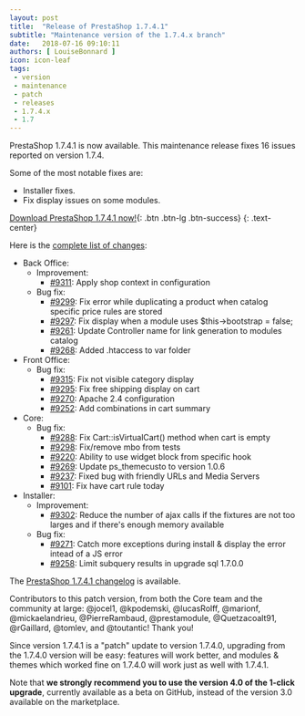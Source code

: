 ```yaml
---
layout: post
title:  "Release of PrestaShop 1.7.4.1"
subtitle: "Maintenance version of the 1.7.4.x branch"
date:   2018-07-16 09:10:11
authors: [ LouiseBonnard ]
icon: icon-leaf
tags:
 - version
 - maintenance
 - patch
 - releases
 - 1.7.4.x
 - 1.7
---
```


PrestaShop 1.7.4.1 is now available. This maintenance release fixes 16 issues reported on version 1.7.4.

Some of the most notable fixes are:

* Installer fixes.
* Fix display issues on some modules.


[Download PrestaShop 1.7.4.1 now!](https://www.prestashop.com/versions){: .btn .btn-lg .btn-success}
{: .text-center}


Here is the [complete list of changes](https://github.com/PrestaShop/PrestaShop/milestone/40?closed=1):
    
- Back Office:
  - Improvement:
    - [#9311](https://github.com/PrestaShop/PrestaShop/pull/9311): Apply shop context in configuration
  - Bug fix:
    - [#9299](https://github.com/PrestaShop/PrestaShop/pull/9299): Fix error while duplicating a product when catalog specific price rules are stored
    - [#9297](https://github.com/PrestaShop/PrestaShop/pull/9297): Fix display when a module uses $this->bootstrap = false;
    - [#9261](https://github.com/PrestaShop/PrestaShop/pull/9261): Update Controller name for link generation to modules catalog
    - [#9268](https://github.com/PrestaShop/PrestaShop/pull/9268): Added .htaccess to var folder
- Front Office:
  - Bug fix:
    - [#9315](https://github.com/PrestaShop/PrestaShop/pull/9315): Fix not visible category display
    - [#9295](https://github.com/PrestaShop/PrestaShop/pull/9295): Fix free shipping display on cart
    - [#9270](https://github.com/PrestaShop/PrestaShop/pull/9270): Apache 2.4 configuration
    - [#9252](https://github.com/PrestaShop/PrestaShop/pull/9252): Add combinations in cart summary
- Core:
  - Bug fix:
    - [#9288](https://github.com/PrestaShop/PrestaShop/pull/9288): Fix Cart::isVirtualCart() method when cart is empty
    - [#9298](https://github.com/PrestaShop/PrestaShop/pull/9298): Fix/remove mbo from tests
    - [#9220](https://github.com/PrestaShop/PrestaShop/pull/9220): Ability to use widget block from specific hook
    - [#9269](https://github.com/PrestaShop/PrestaShop/pull/9269): Update ps_themecusto to version 1.0.6
    - [#9237](https://github.com/PrestaShop/PrestaShop/pull/9237): Fixed bug with friendly URLs and Media Servers
    - [#9101](https://github.com/PrestaShop/PrestaShop/pull/9101): Fix have cart rule today
- Installer:
  - Improvement:
    - [#9302](https://github.com/PrestaShop/PrestaShop/pull/9302): Reduce the number of ajax calls if the fixtures are not too larges and if there's enough memory available
  - Bug fix:
    - [#9271](https://github.com/PrestaShop/PrestaShop/pull/9271): Catch more exceptions during install & display the error intead of a JS error
    - [#9258](https://github.com/PrestaShop/PrestaShop/pull/9258): Limit subquery results in upgrade sql 1.7.0.0


The [PrestaShop 1.7.4.1 changelog](https://download.prestashop.com/download/releases/changelog_1.7.4.1.txt) is available.

Contributors to this patch version, from both the Core team and the community at large: @jocel1, @kpodemski, @lucasRolff, @marionf, @mickaelandrieu, @PierreRambaud, @prestamodule, @Quetzacoalt91, @rGaillard, @tomlev, and @toutantic! Thank you!

Since version 1.7.4.1 is a "patch" update to version 1.7.4.0, upgrading from the 1.7.4.0 version will be easy: features will work better, and modules & themes which worked fine on 1.7.4.0 will work just as well with 1.7.4.1.

Note that **we strongly recommend you to use the version 4.0 of the 1-click upgrade**, currently available as a beta on GitHub, instead of the version 3.0 available on the marketplace.
